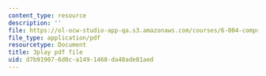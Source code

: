 ```yaml
---
content_type: resource
description: ''
file: https://ol-ocw-studio-app-qa.s3.amazonaws.com/courses/6-004-computation-structures-spring-2017/d7b919076d0ca1491468da48ade81aed_hmPiuS0PqCs.pdf
file_type: application/pdf
resourcetype: Document
title: 3play pdf file
uid: d7b91907-6d0c-a149-1468-da48ade81aed
---
```

